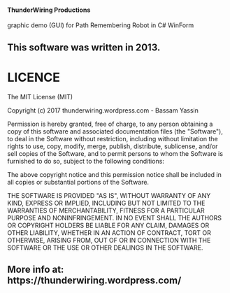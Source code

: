 #### ThunderWiring Productions ####

graphic demo (GUI) for Path Remembering Robot in C# WinForm

This software was written in 2013.
----------------------------------------------------------------------------------------------
 <h1> LICENCE </h1>
The MIT License (MIT)

Copyright (c) 2017 thunderwiring.wordpress.com - Bassam Yassin

Permission is hereby granted, free of charge, to any person obtaining a copy
of this software and associated documentation files (the "Software"), to deal
in the Software without restriction, including without limitation the rights
to use, copy, modify, merge, publish, distribute, sublicense, and/or sell
copies of the Software, and to permit persons to whom the Software is
furnished to do so, subject to the following conditions:

The above copyright notice and this permission notice shall be included in
all copies or substantial portions of the Software.

THE SOFTWARE IS PROVIDED "AS IS", WITHOUT WARRANTY OF ANY KIND, EXPRESS OR
IMPLIED, INCLUDING BUT NOT LIMITED TO THE WARRANTIES OF MERCHANTABILITY,
FITNESS FOR A PARTICULAR PURPOSE AND NONINFRINGEMENT. IN NO EVENT SHALL THE
AUTHORS OR COPYRIGHT HOLDERS BE LIABLE FOR ANY CLAIM, DAMAGES OR OTHER
LIABILITY, WHETHER IN AN ACTION OF CONTRACT, TORT OR OTHERWISE, ARISING FROM,
OUT OF OR IN CONNECTION WITH THE SOFTWARE OR THE USE OR OTHER DEALINGS IN
THE SOFTWARE.

<h2>
More info at: https://thunderwiring.wordpress.com/
</h2>
